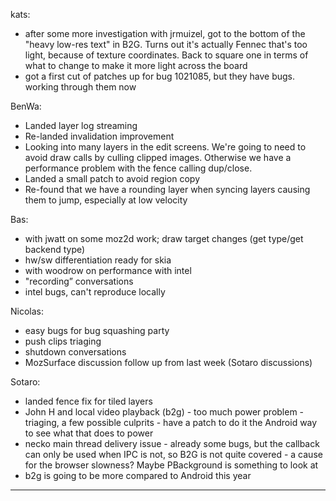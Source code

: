 kats:
* after some more investigation with jrmuizel, got to the bottom of the "heavy low-res text" in B2G. Turns out it's actually Fennec that's too light, because of texture coordinates. Back to square one in terms of what to change to make it more light across the board
* got a first cut of patches up for bug 1021085, but they have bugs. working through them now

BenWa:
* Landed layer log streaming
* Re-landed invalidation improvement
* Looking into many layers in the edit screens. We're going to need to avoid draw calls by culling clipped images. Otherwise we have a performance problem with the fence calling dup/close.
* Landed a small patch to avoid region copy
* Re-found that we have a rounding layer when syncing layers causing them to jump, especially at low velocity

Bas:
* with jwatt on some moz2d work; draw target changes (get type/get backend type)
* hw/sw differentiation ready for skia
* with woodrow on performance with intel
* "recording” conversations
* intel bugs, can't reproduce locally

Nicolas:
* easy bugs for bug squashing party
* push clips triaging
* shutdown conversations
* MozSurface discussion follow up from last week (Sotaro discussions)

Sotaro:
* landed fence fix for tiled layers
* John H and local video playback (b2g) - too much power problem - triaging, a few possible culprits - have a patch to do it the Android way to see what that does to power
* necko main thread delivery issue - already some bugs, but the callback can only be used when IPC is not, so B2G is not quite covered - a cause for the browser slowness?  Maybe PBackground is something to look at
* b2g is going to be more compared to Android this year

________________


